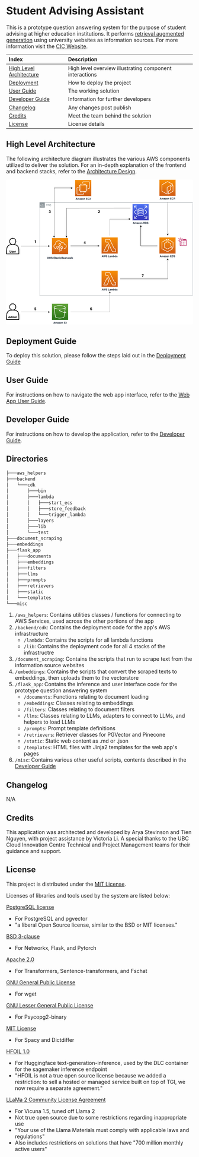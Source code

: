 # Student Advising Assistant

This is a prototype question answering system for the purpose of student advising at higher education institutions. It performs [retrieval augmented generation](https://docs.aws.amazon.com/sagemaker/latest/dg/jumpstart-foundation-models-customize-rag.html) using university websites as information sources. 
For more information visit the [CIC Website](https://cic.ubc.ca/).

| Index                                               | Description                                             |
| :-------------------------------------------------- | :------------------------------------------------------ |
| [High Level Architecture](#high-level-architecture) | High level overview illustrating component interactions |
| [Deployment](#deployment-guide)                     | How to deploy the project                               |
| [User Guide](#user-guide)                           | The working solution                                    |
| [Developer Guide](#user-guide)                      | Information for further developers                      |
| [Changelog](#changelog)                             | Any changes post publish                                |
| [Credits](#credits)                                 | Meet the team behind the solution                       |
| [License](#license)                                 | License details                                         |

## High Level Architecture

The following architecture diagram illustrates the various AWS components utilized to deliver the solution. For an in-depth explanation of the frontend and backend stacks, refer to the [Architecture Design](docs/ArchitectureDesign.md).

![Alt text](docs/images/ArchiectureDiagram-EC2-tgi-inference.drawio.png)

## Deployment Guide

To deploy this solution, please follow the steps laid out in the [Deployment Guide](docs/DeploymentGuide.md)

## User Guide

For instructions on how to navigate the web app interface, refer to the [Web App User Guide](docs/UserGuide.md).

## Developer Guide

For instructions on how to develop the application, refer to the [Developer Guide](docs/DeveloperGuide.md).

## Directories

```
├───aws_helpers
├───backend
│   └───cdk
│       ├───bin
│       ├───lambda
│       │   ├───start_ecs
│       │   ├───store_feedback
│       │   └───trigger_lambda
│       ├───layers
│       ├───lib
│       └───test
├───document_scraping
├───embeddings
├───flask_app
│   ├───documents
│   ├───embeddings
│   ├───filters
│   ├───llms
│   ├───prompts
│   ├───retrievers
│   ├───static
│   └───templates
└───misc
```

1. `/aws_helpers`: Contains utilities classes / functions for connecting to AWS Services, used across the other portions of the app
2. `/backend/cdk`: Contains the deployment code for the app's AWS infrastructure
    - `/lambda`: Contains the scripts for all lambda functions
    - `/lib`: Contains the deployment code for all 4 stacks of the infrastructre
3. `/document_scraping`: Contains the scripts that run to scrape text from the information source websites
4. `/embeddings`: Contains the scripts that convert the scraped texts to embeddings, then uploads them to the vectorstore
5. `/flask_app`: Contains the inference and user interface code for the prototype question answering system
    - `/documents`: Functions relating to document loading
    - `/embeddings`: Classes relating to embeddings
    - `/filters`: Classes relating to document filters
    - `/llms`: Classes relating to LLMs, adapters to connect to LLMs, and helpers to load LLMs
    - `/prompts`: Prompt template definitions
    - `/retrievers`: Retriever classes for PGVector and Pinecone
    - `/static`: Static web content as .md or .json
    - `/templates`: HTML files with Jinja2 templates for the web app's pages
6. `/misc`: Contains various other useful scripts, contents described in the [Developer Guide](./docs/DeveloperGuide.md)

## Changelog
N/A

## Credits

This application was architected and developed by Arya Stevinson and Tien Nguyen, with project assistance by Victoria Li. A special thanks to the UBC Cloud Innovation Centre Technical and Project Management teams for their guidance and support.

## License

This project is distributed under the [MIT License](LICENSE).

Licenses of libraries and tools used by the system are listed below:

[PostgreSQL license](https://www.postgresql.org/about/licence/)
- For PostgreSQL and pgvector
- "a liberal Open Source license, similar to the BSD or MIT licenses."

[BSD 3-clause](https://opensource.org/license/bsd-3-clause/)
- For Networkx, Flask, and Pytorch

[Apache 2.0](https://www.apache.org/licenses/LICENSE-2.0)
- For Transformers, Sentence-transformers, and Fschat

[GNU General Public License](https://www.gnu.org/licenses/gpl-3.0.en.html)
- For wget
	
[GNU Lesser General Public License](https://www.gnu.org/licenses/lgpl-3.0.en.html)
- For Psycopg2-binary

[MIT License](LICENSE)
- For Spacy and Dictdiffer

[HFOIL 1.0](https://github.com/huggingface/text-generation-inference/blob/bde25e62b33b05113519e5dbf75abda06a03328e/LICENSE)
- For Huggingface text-generation-inference, used by the DLC container for the sagemaker inference endpoint
- "HFOIL is not a true open source license because we added a restriction: to sell a hosted or managed service built on top of TGI, we now require a separate agreement."

[LLaMa 2 Community License Agreement](https://github.com/facebookresearch/llama/blob/main/LICENSE)
- For Vicuna 1.5, tuned off Llama 2
- Not true open source due to some restrictions regarding inappropriate use
- "Your use of the Llama Materials must comply with applicable laws and regulations"
- Also includes restrictions on solutions that have "700 million monthly active users"
